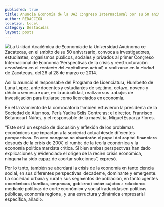 ```yaml
---
published: true
title: Anuncia Economía de la UAZ Congreso Internacional por su 50 aniversario; en él serán abordados actuales problemas económicos
author: REDACCION
location: Local
category: Destacadas
layout: posts
---
```


![](http://i.imgur.com/MXuLbEDm.jpg)La Unidad Académica de Economía de la Universidad Autónoma de Zacatecas, en el ámbito de su 50 aniversario, convoca a investigadores, estudiantes, organismos públicos, sociales y privados al primer Congreso Internacional de Economía ‘Perspectivas de la crisis y reestructuración económica en el contexto del capitalismo actual’, a realizarse en la ciudad de Zacatecas, del 26 al 28 de marzo de 2014.

Así lo anunció el responsable del Programa de Licenciatura, Humberto de Luna López, ante docentes y estudiantes de séptimo, octavo, noveno y décimo semestre que, en la actualidad, realizan sus trabajos de investigación para titularse como licenciados en economía.

En el lanzamiento de la convocatoria también estuvieron la presidenta de la Sociedad de Alumnos, Perla Yadira Solís Contreras; el director, Francisco Betancourt Núñez, y el responsable de la maestría, Miguel Esparza Flores.

“Este será un espacio de discusión y reflexión de los problemas económicos que impactan a la sociedad actual desde diferentes perspectivas. En este congreso se abordarán el papel del capital financiero después de la crisis de 2007, el rumbo de la teoría económica y la economía política marxista crítica. Si bien ambas perspectivas han dado explicaciones y evidenciado el origen de la recién crisis económica, ninguna ha sido capaz de aportar soluciones”, expresó. 

Por lo tanto, también se abordará la crisis de la economía en tanto ciencia social, en sus diferentes perspectivas: decadente, dominante y emergente. La sociedad urbana y rural y sus segmentos de población, en tanto agentes económicos (familias, empresas, gobierno) están sujetos a relaciones mediante políticas de corte económico y social traducidas en políticas públicas, economía regional, y una estructura y dinámica empresarial específica, añadió.
